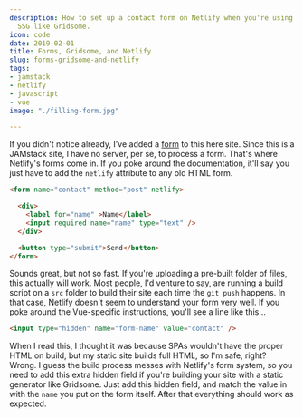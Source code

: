```yaml
---
description: How to set up a contact form on Netlify when you're using an Vue-based
  SSG like Gridsome.
icon: code
date: 2019-02-01
title: Forms, Gridsome, and Netlify
slug: forms-gridsome-and-netlify
tags:
- jamstack
- netlify
- javascript
- vue
image: "./filling-form.jpg"

---
```

If you didn't notice already, I've added a [form](/contact) to this here site.
Since this is a JAMstack site, I have no server, per se, to process a form.
That's where Netlify's forms come in. If you poke around the documentation,
it'll say you just have to add the `netlify` attribute to any old HTML form.

```html
<form name="contact" method="post" netlify>

  <div>
    <label for="name" >Name</label>
	<input required name="name" type="text" />
  </div>

  <button type="submit">Send</button>
</form>
```

Sounds great, but not so fast. If you're uploading a pre-built folder of files,
this actually will work. Most people, I'd venture to say, are running a build
script on a `src` folder to build their site each time the `git push` happens.
In that case, Netlify doesn't seem to understand your form very well. If you
poke around the Vue-specific instructions, you'll see a line like this...

```html
<input type="hidden" name="form-name" value="contact" />
```

When I read this, I thought it was because SPAs wouldn't have the proper HTML
on build, but my static site builds full HTML, so I'm safe, right? Wrong. I
guess the build process messes with Netlify's form system, so you need to add
this extra hidden field if you're building your site with a static generator
like Gridsome. Just add this hidden field, and match the value in with the
`name` you put on the form itself. After that everything should work as
expected.

